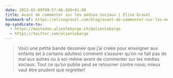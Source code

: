 ```yaml
---
date: 2022-02-09T09:57:06.836+01:00
title: Avant de commenter sur les médias sociaux | Elise Gravel
bookmark-of: https://elisegravel.com/blog/avant-de-commenter-sur-les-medias-sociaux/
mp-syndicate-to:
  - https://mastodon.alienlebarge.ch/@alienlebarge
  - https://twitter.com/alienlebarge
---
```

> Voici une petite bande dessinée que j’ai créée pour enseigner aux enfants (et à certains adultes) comment s’assurer qu’on ne fait pas de mal aux autres ou à soi-même avant de commenter sur les médias sociaux. Tout ce qu’on publie peut se retourner contre nous; mieux vaut être prudent que regretter!

